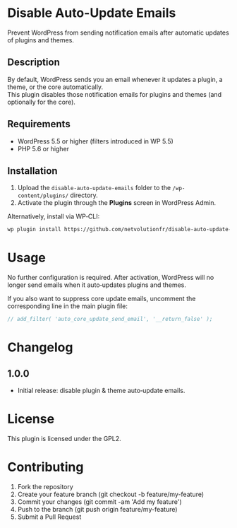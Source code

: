 # Disable Auto-Update Emails

Prevent WordPress from sending notification emails after automatic updates of plugins and themes.

## Description

By default, WordPress sends you an email whenever it updates a plugin, a theme, or the core automatically.  
This plugin disables those notification emails for plugins and themes (and optionally for the core).

## Requirements

- WordPress 5.5 or higher (filters introduced in WP 5.5)
- PHP 5.6 or higher

## Installation

1. Upload the `disable-auto-update-emails` folder to the `/wp-content/plugins/` directory.
2. Activate the plugin through the **Plugins** screen in WordPress Admin.

Alternatively, install via WP‑CLI:

```bash
wp plugin install https://github.com/netvolutionfr/disable-auto-update-emails/archive/refs/tags/v1.0.0.zip --activate
```

# Usage

No further configuration is required.
After activation, WordPress will no longer send emails when it auto‑updates plugins and themes.

If you also want to suppress core update emails, uncomment the corresponding line in the main plugin file:

```php
// add_filter( 'auto_core_update_send_email', '__return_false' );
```

# Changelog
## 1.0.0
- Initial release: disable plugin & theme auto‑update emails.

# License

This plugin is licensed under the GPL2.

# Contributing

1. Fork the repository 
2. Create your feature branch (git checkout -b feature/my-feature)
3. Commit your changes (git commit -am 'Add my feature')
4. Push to the branch (git push origin feature/my-feature)
5. Submit a Pull Request

